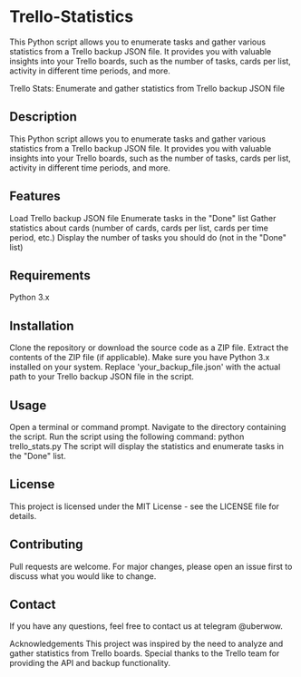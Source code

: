 # Trello-Statistics
This Python script allows you to enumerate tasks and gather various statistics from a Trello backup JSON file. It provides you with valuable insights into your Trello boards, such as the number of tasks, cards per list, activity in different time periods, and more.

Trello Stats: Enumerate and gather statistics from Trello backup JSON file

## Description
This Python script allows you to enumerate tasks and gather various statistics from a Trello backup JSON file. It provides you with valuable insights into your Trello boards, such as the number of tasks, cards per list, activity in different time periods, and more.

## Features
Load Trello backup JSON file
Enumerate tasks in the "Done" list
Gather statistics about cards (number of cards, cards per list, cards per time period, etc.)
Display the number of tasks you should do (not in the "Done" list)

## Requirements
Python 3.x

## Installation
Clone the repository or download the source code as a ZIP file.
Extract the contents of the ZIP file (if applicable).
Make sure you have Python 3.x installed on your system.
Replace 'your_backup_file.json' with the actual path to your Trello backup JSON file in the script.

## Usage
Open a terminal or command prompt.
Navigate to the directory containing the script.
Run the script using the following command: python trello_stats.py
The script will display the statistics and enumerate tasks in the "Done" list.

## License
This project is licensed under the MIT License - see the LICENSE file for details.

## Contributing
Pull requests are welcome. For major changes, please open an issue first to discuss what you would like to change.

## Contact
If you have any questions, feel free to contact us at telegram @uberwow.

Acknowledgements
This project was inspired by the need to analyze and gather statistics from Trello boards.
Special thanks to the Trello team for providing the API and backup functionality.
